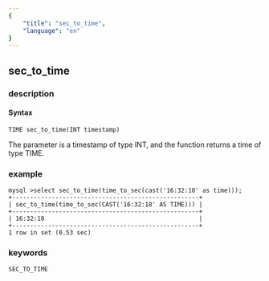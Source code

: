 ```yaml
---
{
    "title": "sec_to_time",
    "language": "en"
}
---
```


<!-- 
Licensed to the Apache Software Foundation (ASF) under one
or more contributor license agreements.  See the NOTICE file
distributed with this work for additional information
regarding copyright ownership.  The ASF licenses this file
to you under the Apache License, Version 2.0 (the
"License"); you may not use this file except in compliance
with the License.  You may obtain a copy of the License at

  http://www.apache.org/licenses/LICENSE-2.0

Unless required by applicable law or agreed to in writing,
software distributed under the License is distributed on an
"AS IS" BASIS, WITHOUT WARRANTIES OR CONDITIONS OF ANY
KIND, either express or implied.  See the License for the
specific language governing permissions and limitations
under the License.
-->

## sec_to_time
### description
#### Syntax

`TIME sec_to_time(INT timestamp)`

The parameter is a timestamp of type INT, and the function returns a time of type TIME.

### example

```
mysql >select sec_to_time(time_to_sec(cast('16:32:18' as time)));
+----------------------------------------------------+
| sec_to_time(time_to_sec(CAST('16:32:18' AS TIME))) |
+----------------------------------------------------+
| 16:32:18                                           |
+----------------------------------------------------+
1 row in set (0.53 sec)
```

### keywords
    SEC_TO_TIME
